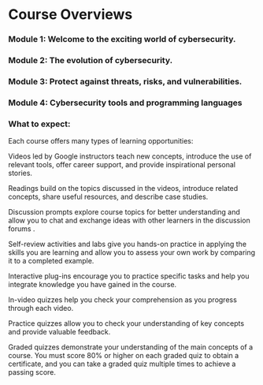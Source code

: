 # Course Overviews

### Module 1: Welcome to the exciting world of cybersecurity.
### Module 2: The evolution of cybersecurity.
### Module 3: Protect against threats, risks, and vulnerabilities.
### Module 4: Cybersecurity tools and programming languages
### What to expect:
Each course offers many types of learning opportunities:

Videos led by Google instructors teach new concepts, introduce the use of relevant tools, offer career support, and provide inspirational personal stories. 

Readings build on the topics discussed in the videos, introduce related concepts, share useful resources, and describe case studies.

Discussion prompts explore course topics for better understanding and allow you to chat and exchange ideas with other learners in the 
discussion forums
.

Self-review activities and labs give you hands-on practice in applying the skills you are learning and allow you to assess your own work by comparing it to a completed example.

Interactive plug-ins encourage you to practice specific tasks and help you integrate knowledge you have gained in the course.

In-video quizzes help you check your comprehension as you progress through each video.

Practice quizzes allow you to check your understanding of key concepts and provide valuable feedback.

Graded quizzes demonstrate your understanding of the main concepts of a course. You must score 80% or higher on each graded quiz to obtain a certificate, and you can take a graded quiz multiple times to achieve a passing score.